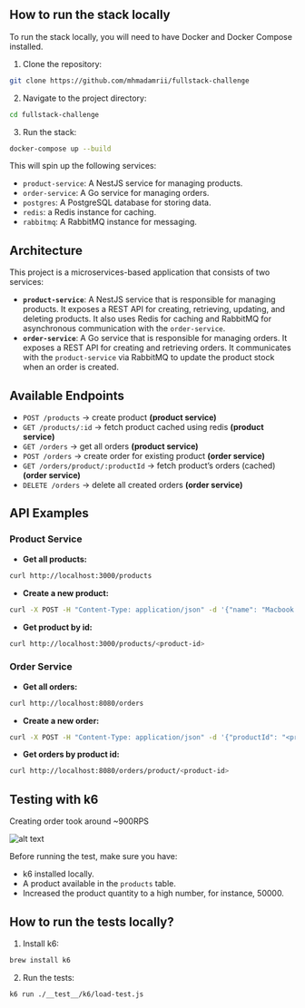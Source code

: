 ## How to run the stack locally

To run the stack locally, you will need to have Docker and Docker Compose installed.

1. Clone the repository:

```bash
git clone https://github.com/mhmadamrii/fullstack-challenge
```

2. Navigate to the project directory:

```bash
cd fullstack-challenge
```

3. Run the stack:

```bash
docker-compose up --build
```

This will spin up the following services:

- `product-service`: A NestJS service for managing products.
- `order-service`: A Go service for managing orders.
- `postgres`: A PostgreSQL database for storing data.
- `redis`: a Redis instance for caching.
- `rabbitmq`: A RabbitMQ instance for messaging.

## Architecture

This project is a microservices-based application that consists of two services:

- **`product-service`**: A NestJS service that is responsible for managing products. It exposes a REST API for creating, retrieving, updating, and deleting products. It also uses Redis for caching and RabbitMQ for asynchronous communication with the `order-service`.
- **`order-service`**: A Go service that is responsible for managing orders. It exposes a REST API for creating and retrieving orders. It communicates with the `product-service` via RabbitMQ to update the product stock when an order is created.

## Available Endpoints

- `POST /products` → create product **(product service)**
- `GET /products/:id` → fetch product cached using redis **(product service)**
- `GET /orders` → get all orders **(product service)**
- `POST /orders` → create order for existing product **(order service)**
- `GET /orders/product/:productId` → fetch product’s orders (cached) **(order service)**
- `DELETE /orders` → delete all created orders **(order service)**

## API Examples

### Product Service

- **Get all products:**

```bash
curl http://localhost:3000/products
```

- **Create a new product:**

```bash
curl -X POST -H "Content-Type: application/json" -d '{"name": "Macbook Pro M3", "price": 2000, "qty": 100}' http://localhost:3000/products
```

- **Get product by id:**

```bash
curl http://localhost:3000/products/<product-id>
```

### Order Service

- **Get all orders:**

```bash
curl http://localhost:8080/orders
```

- **Create a new order:**

```bash
curl -X POST -H "Content-Type: application/json" -d '{"productId": "<product-id>"}' http://localhost:8080/orders
```

- **Get orders by product id:**

```bash
curl http://localhost:8080/orders/product/<product-id>
```

## Testing with k6

Creating order took around ~900RPS

![alt text](https://oyluendsrr.ufs.sh/f/heCK4TZGuZCFqIcXv2r8hsLqQr6XRyHSANKdDvj1I2YlfPoi)

Before running the test, make sure you have:

- k6 installed locally.
- A product available in the `products` table.
- Increased the product quantity to a high number, for instance, 50000.

## How to run the tests locally?

1. Install k6:

```bash
brew install k6
```

2. Run the tests:

```bash
k6 run ./__test__/k6/load-test.js
```
